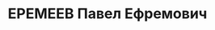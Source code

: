 ---
title: ЕРЕМЕЕВ Павел Ефремович
description: 'Род. в 1897, Ростовская обл., Батайский р-н, п. Иваново-Шамшевский [с.
  Иваново-Шамшево?], русский, обр.: начальное, бывший член ВКП(б). Проживал: г. Туапсе.
  Машинист в депо ст.Туапсе.

  Обв. в том, что был уча стником к/р троцкистско-зиновьевской организации, . Приговор:
  ВК ВС СССР, 17.12.1937 – ВМН. Расстрелян 17.12.1937, в г.Ростове-на-Дону.

  Реабилитирован ВК ВС СССР 19.09.1957'
---